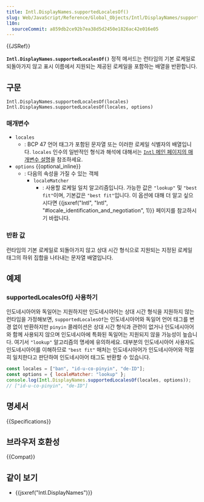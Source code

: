 ```yaml
---
title: Intl.DisplayNames.supportedLocalesOf()
slug: Web/JavaScript/Reference/Global_Objects/Intl/DisplayNames/supportedLocalesOf
l10n:
  sourceCommit: a859db2ce92b7ea38d5d2450e1826ac42e016e05
---
```


{{JSRef}}

**`Intl.DisplayNames.supportedLocalesOf()`** 정적 메서드는 런타임의 기본 로케일로 되돌아가지 않고 표시 이름에서 지원되는 제공된 로케일을 포함하는 배열을 반환합니다.

## 구문

```js-nolint
Intl.DisplayNames.supportedLocalesOf(locales)
Intl.DisplayNames.supportedLocalesOf(locales, options)
```

### 매개변수

- `locales`
  - : BCP 47 언어 태그가 포함된 문자열 또는 이러한 로케일 식별자의 배열입니다. `locales` 인수의 일반적인 형식과 해석에 대해서는 [`Intl` 메인 페이지의 매개변수 설명](/ko/docs/Web/JavaScript/Reference/Global_Objects/Intl#locales_argument)을 참조하세요.
- `options` {{optional_inline}}
  - : 다음의 속성을 가질 수 있는 객체
    - `localeMatcher`
      - : 사용할 로케일 일치 알고리즘입니다. 가능한 값은 `"lookup"` 및 `"best fit"`이며, 기본값은 `"best fit"`입니다. 이 옵션에 대해 더 알고 싶으시다면 {{jsxref("Intl", "Intl", "#locale_identification_and_negotiation", 1)}} 페이지를 참고하시기 바랍니다.

### 반환 값

런타임의 기본 로케일로 되돌아가지 않고 상대 시간 형식으로 지원되는 지정된 로케일 태그의 하위 집합을 나타내는 문자열 배열입니다.

## 예제

### supportedLocalesOf() 사용하기

인도네시아어와 독일어는 지원하지만 인도네시아어는 상대 시간 형식을 지원하지 않는 런타임을 가정해보면, `supportedLocalesOf`는 인도네시아어와 독일어 언어 태그를 변경 없이 반환하지만 `pinyin` 콜레이션은 상대 시간 형식과 관련이 없거나 인도네시아어와 함께 사용되지 않으며 인도네시아에 특화된 독일어는 지원되지 않을 가능성이 높습니다. 여기서 `"lookup"` 알고리즘의 명세에 유의하세요. 대부분의 인도네시아어 사용자도 인도네시아어를 이해하므로 `"best fit"` 매처는 인도네시아어가 인도네시아어와 적절히 일치한다고 판단하여 인도네시아어 태그도 반환할 수 있습니다.

```js
const locales = ["ban", "id-u-co-pinyin", "de-ID"];
const options = { localeMatcher: "lookup" };
console.log(Intl.DisplayNames.supportedLocalesOf(locales, options));
// ["id-u-co-pinyin", "de-ID"]
```

## 명세서

{{Specifications}}

## 브라우저 호환성

{{Compat}}

## 같이 보기

- {{jsxref("Intl.DisplayNames")}}
